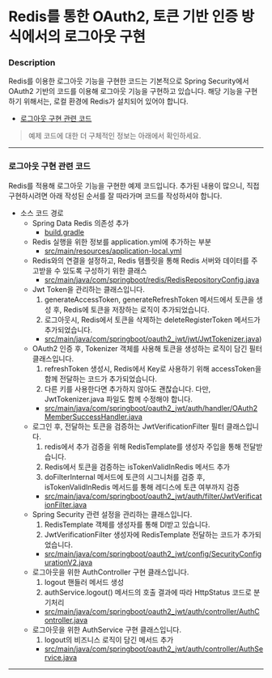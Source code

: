 # Redis를 통한 OAuth2, 토큰 기반 인증 방식에서의 로그아웃 구현

### Description
Redis를 이용한 로그아웃 기능을 구현한 코드는 기본적으로 Spring Security에서 OAuth2 기반의 코드를 이용해 로그아웃 기능을 구현하고 있습니다.
해당 기능을 구현하기 위해서는, 로컬 환경에 Redis가 설치되어 있어야 합니다.
* [로그아웃 구현 관련 코드](#로그아웃-구현-관련-코드)

> 예제 코드에 대한 더 구체적인 정보는 아래에서 확인하세요.

---

### 로그아웃 구현 관련 코드
Redis를 적용해 로그아웃 기능을 구현한 예제 코드입니다.
추가된 내용이 많으니, 직접 구현하시려면 아래 작성된 순서를 잘 따라가며 코드를 작성하셔야 합니다.
* 소스 코드 경로
    * Spring Data Redis 의존성 추가
        * [build.gradle](https://github.com/Lucky-kor/be-reference-advanced-oauth2-redis-logout/blob/main/build.gradle)
    * Redis 실행을 위한 정보를 application.yml에 추가하는 부분
        * [src/main/resources/application-local.yml](https://github.com/Lucky-kor/be-reference-advanced-oauth2-redis-logout/blob/main/src/main/resources/application.yml)
    * Redis와의 연결을 설정하고, Redis 템플릿을 통해 Redis 서버와 데이터를 주고받을 수 있도록 구성하기 위한 클래스
        * [src/main/java/com/springboot/redis/RedisRepositoryConfig.java](https://github.com/Lucky-kor/be-reference-advanced-oauth2-redis-logout/blob/main/src/main/java/com/springboot/redis/RedisRepositoryConfig.java)
    * Jwt Token을 관리하는 클래스입니다.
      1. generateAccessToken, generateRefreshToken 메서드에서 토큰을 생성 후, Redis에 토큰을 저장하는 로직이 추가되었습니다.
      2. 로그아웃시, Redis에서 토큰을 삭제하는 deleteRegisterToken 메서드가 추가되었습니다.
      * [src/main/java/com/springboot/oauth2_jwt/jwt/JwtTokenizer.java](https://github.com/Lucky-kor/be-reference-advanced-oauth2-redis-logout/blob/main/src/main/java/com/springboot/oauth2_jwt/jwt/JwtTokenizer.java))
    * OAuth2 인증 후, Tokenizer 객체를 사용해 토큰을 생성하는 로직이 담긴 필터 클래스입니다.
      1. refreshToken 생성시, Redis에서 Key로 사용하기 위해 accessToken을 함께 전달하는 코드가 추가되었습니다.
      2. 다른 키를 사용한다면 추가하지 않아도 괜찮습니다. 다만, JwtTokenizer.java 파일도 함께 수정해야 합니다.
      * [src/main/java/com/springboot/oauth2_jwt/auth/handler/OAuth2MemberSuccessHandler.java](https://github.com/Lucky-kor/be-reference-advanced-oauth2-redis-logout/blob/main/src/main/java/com/springboot/oauth2_jwt/auth/handler/OAuth2MemberSuccessHandler.java)
    * 로그인 후, 전달하는 토큰을 검증하는 JwtVerificationFilter 필터 클래스입니다.
      1. redis에서 추가 검증을 위해 RedisTemplate를 생성자 주입을 통해 전달받습니다.
      2. Redis에서 토큰을 검증하는 isTokenValidInRedis 메서드 추가
      3. doFilterInternal 메서드에 토큰의 시그니처를 검증 후, isTokenValidInRedis 메서드를 통해 레디스에 토큰 여부까지 검증
      * [src/main/java/com/springboot/oauth2_jwt/auth/filter/JwtVerificationFilter.java](https://github.com/Lucky-kor/be-reference-advanced-oauth2-redis-logout/blob/main/src/main/java/com/springboot/oauth2_jwt/auth/filter/JwtVerificationFilter.java)
    * Spring Security 관련 설정을 관리하는 클래스입니다.
      1. RedisTemplate 객체를 생성자를 통해 DI받고 있습니다.
      2. JwtVerificationFilter 생성자에 RedisTemplate 전달하는 코드가 추가되었습니다.
      * [src/main/java/com/springboot/oauth2_jwt/config/SecurityConfigurationV2.java](https://github.com/Lucky-kor/be-reference-advanced-oauth2-redis-logout/blob/main/src/main/java/com/springboot/oauth2_jwt/config/SecurityConfigurationV2.java)
    * 로그아웃을 위한 AuthController 구현 클래스입니다.
      1. logout 핸들러 메서드 생성 
      2. authService.logout() 메서드의 호출 결과에 따라 HttpStatus 코드로 분기처리
      * [src/main/java/com/springboot/oauth2_jwt/auth/controller/AuthController.java](https://github.com/Lucky-kor/be-reference-advanced-oauth2-redis-logout/blob/main/src/main/java/com/springboot/oauth2_jwt/auth/controller/AuthController.java)
    * 로그아웃을 위한 AuthService 구현 클래스입니다.
      1. logout의 비즈니스 로직이 담긴 메서드 추가
      * [src/main/java/com/springboot/oauth2_jwt/auth/controller/AuthService.java](https://github.com/Lucky-kor/be-reference-advanced-oauth2-redis-logout/blob/main/src/main/java/com/springboot/oauth2_jwt/auth/service/AuthService.java)

---
